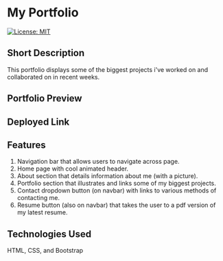 # My Portfolio

[![License: MIT](https://img.shields.io/badge/License-MIT-yellow.svg)](https://opensource.org/licenses/MIT)

## Short Description

This portfolio displays some of the biggest projects i've worked on and collaborated on in recent weeks. 

## Portfolio Preview


## Deployed Link


## Features 

1. Navigation bar that allows users to navigate across page.
2. Home page with cool animated header.
3. About section that details information about me (with a picture).
4. Portfolio section that illustrates and links some of my biggest projects.
5. Contact dropdown button (on navbar) with links to various methods of contacting me.
6. Resume button (also on navbar) that takes the user to a pdf version of my latest resume.

## Technologies Used

HTML, CSS, and Bootstrap